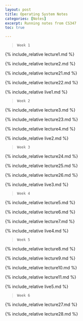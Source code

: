 ```yaml
---
layout: post
title: Operating System Notes
categories: [Notes]
excerpt: Running notes from CS347
toc: true

---
```


<script type="text/javascript" async src="https://cdnjs.cloudflare.com/ajax/libs/mathjax/2.7.5/latest.js?config=TeX-MML-AM_CHTML" async></script>

> ```
> Week 1
> ```



{% include_relative lecture1.md %}

{% include_relative lecture2.md %}

{% include_relative lecture21.md %}

{% include_relative lecture22.md %}

{% include_relative live1.md %}

> ```
> Week 2
> ```



{% include_relative lecture3.md %}

{% include_relative lecture23.md %}

{% include_relative lecture4.md %}

{% include_relative live2.md %}

> ```
> Week 3
> ```



{% include_relative lecture24.md %}

{% include_relative lecture25.md %}

{% include_relative lecture26.md %}

{% include_relative live3.md %}

> ```
> Week 4
> ```

{% include_relative lecture5.md %}

{% include_relative lecture6.md %}

{% include_relative lecture7.md %}

{% include_relative live4.md %}

> ```
> Week 5
> ```

{% include_relative lecture8.md %}

{% include_relative lecture9.md %}

{% include_relative lecture10.md %}

{% include_relative lecture11.md %}

{% include_relative live5.md %}

> ```
> Week 6
> ```

{% include_relative lecture27.md %}

{% include_relative lecture28.md %}

